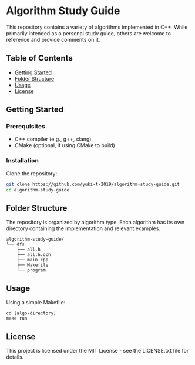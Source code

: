 # Algorithm Study Guide

This repository contains a variety of algorithms implemented in C++. 
While primarily intended as a personal study guide, others are welcome to reference and provide comments on it.

## Table of Contents
- [Getting Started](#getting-started)
- [Folder Structure](#folder-structure)
- [Usage](#usage)
- [License](#license)

## Getting Started

### Prerequisites
- C++ compiler (e.g., g++, clang)
- CMake (optional, if using CMake to build)

### Installation
Clone the repository:
```bash
git clone https://github.com/yuki-t-2019/algorithm-study-guide.git
cd algorithm-study-guide
```

## Folder Structure
The repository is organized by algorithm type.
Each algorithm has its own directory containing the implementation and relevant examples.
```
algorithm-study-guide/
└── dfs
    ├── all.h
    ├── all.h.gch
    ├── main.cpp
    ├── Makefile
    └── program
```

## Usage
Using a simple Makefile:
```
cd [algo-directory]
make run
```


## License
This project is licensed under the MIT License - see the LICENSE.txt file for details.

